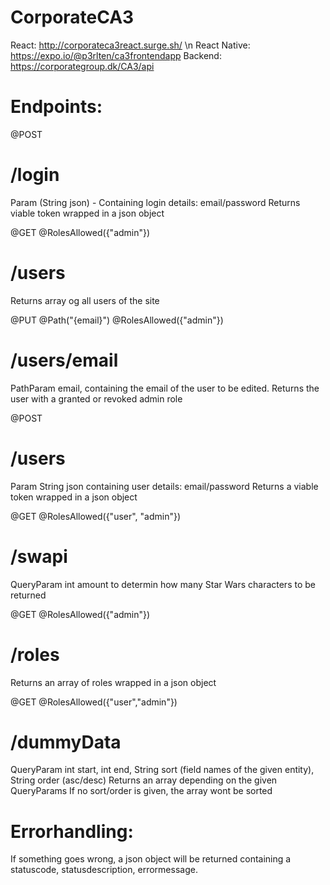 # CorporateCA3

React: http://corporateca3react.surge.sh/ \n
React Native: https://expo.io/@p3rlten/ca3frontendapp
Backend: https://corporategroup.dk/CA3/api

# Endpoints:
@POST
# /login 
Param (String json) - Containing login details: email/password
Returns viable token wrapped in a json object

@GET
@RolesAllowed({"admin"})
# /users
Returns array og all users of the site

@PUT
@Path("{email}")
@RolesAllowed({"admin"})
# /users/email
PathParam email, containing the email of the user to be edited.
Returns the user with a granted or revoked admin role

@POST
# /users
Param String json containing user details: email/password
Returns a viable token wrapped in a json object

@GET
@RolesAllowed({"user", "admin"})
# /swapi
QueryParam int amount to determin how many Star Wars characters to be returned

@GET
@RolesAllowed({"admin"})
# /roles
Returns an array of roles wrapped in a json object

@GET
@RolesAllowed({"user","admin"})
# /dummyData
QueryParam int start, int end, String sort (field names of the given entity), String order (asc/desc)
Returns an array depending on the given QueryParams
If no sort/order is given, the array wont be sorted

# Errorhandling:
If something goes wrong, a json object will be returned containing a statuscode, statusdescription, errormessage.
